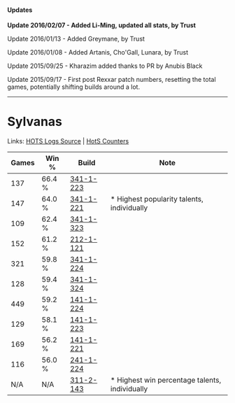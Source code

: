 #### Updates
**Update 2016/02/07 - Added Li-Ming, updated all stats, by Trust**

Update 2016/01/13 - Added Greymane, by Trust

Update 2016/01/08 - Added Artanis, Cho'Gall, Lunara, by Trust

Update 2015/09/25 - Kharazim added thanks to PR by Anubis Black

Update 2015/09/17 - First post Rexxar patch numbers, resetting the total games, potentially shifting builds around a lot.

***

# Sylvanas

Links: [HOTS Logs Source](https://www.hotslogs.com/Sitewide/HeroDetails?Hero=Sylvanas) | [HotS Counters](http://hotscounters.com/#/hero/Sylvanas)

Games  | Win %  | Build     | Note
-----  | -----  | -----     | ----
137    | 66.4 % | [341-1-223](http://www.heroesfire.com/hots/talent-calculator/sylvanas#pAEN) | 
147    | 64.0 % | [341-1-221](http://www.heroesfire.com/hots/talent-calculator/sylvanas#pAEL) | * Highest popularity talents, individually
109    | 62.4 % | [341-1-323](http://www.heroesfire.com/hots/talent-calculator/sylvanas#pAFx) | 
152    | 61.2 % | [212-1-121](http://www.heroesfire.com/hots/talent-calculator/sylvanas#kFGX) | 
321    | 59.8 % | [341-1-224](http://www.heroesfire.com/hots/talent-calculator/sylvanas#pAEO) | 
128    | 59.4 % | [341-1-324](http://www.heroesfire.com/hots/talent-calculator/sylvanas#pAFy) | 
449    | 59.2 % | [141-1-224](http://www.heroesfire.com/hots/talent-calculator/sylvanas#hXyO) | 
129    | 58.1 % | [141-1-223](http://www.heroesfire.com/hots/talent-calculator/sylvanas#hXyN) | 
169    | 56.2 % | [141-1-221](http://www.heroesfire.com/hots/talent-calculator/sylvanas#hXyL) | 
116    | 56.0 % | [241-1-224](http://www.heroesfire.com/hots/talent-calculator/sylvanas#lM5O) | 
N/A    | N/A    | [311-2-143](http://www.heroesfire.com/hots/talent-calculator/sylvanas#o1DF) | * Highest win percentage talents, individually
